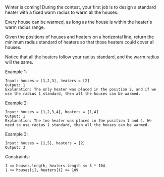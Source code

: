 Winter is coming! During the contest, your first job is to design a standard heater with a fixed warm radius to warm all the houses.

Every house can be warmed, as long as the house is within the heater's warm radius range.

Given the positions of houses and heaters on a horizontal line, return the minimum radius standard of heaters so that those heaters could cover all houses.

Notice that all the heaters follow your radius standard, and the warm radius will the same.

Example 1:

    Input: houses = [1,2,3], heaters = [2]
    Output: 1
    Explanation: The only heater was placed in the position 2, and if we use the radius 1 standard, then all the houses can be warmed.

Example 2:

    Input: houses = [1,2,3,4], heaters = [1,4]
    Output: 1
    Explanation: The two heater was placed in the position 1 and 4. We need to use radius 1 standard, then all the houses can be warmed.

Example 3:

    Input: houses = [1,5], heaters = [2]
    Output: 3

Constraints:

    1 <= houses.length, heaters.length <= 3 * 104
    1 <= houses[i], heaters[i] <= 109
